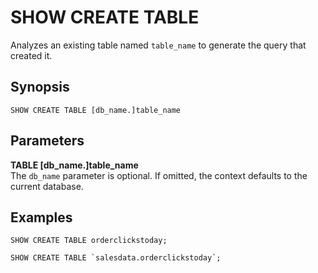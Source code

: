 # SHOW CREATE TABLE<a name="show-create-table"></a>

Analyzes an existing table named `table_name` to generate the query that created it\.

## Synopsis<a name="synopsis"></a>

```
SHOW CREATE TABLE [db_name.]table_name
```

## Parameters<a name="parameters"></a>

**TABLE \[db\_name\.\]table\_name**  
The `db_name` parameter is optional\. If omitted, the context defaults to the current database\.

## Examples<a name="examples"></a>

```
SHOW CREATE TABLE orderclickstoday;
```

```
SHOW CREATE TABLE `salesdata.orderclickstoday`;
```